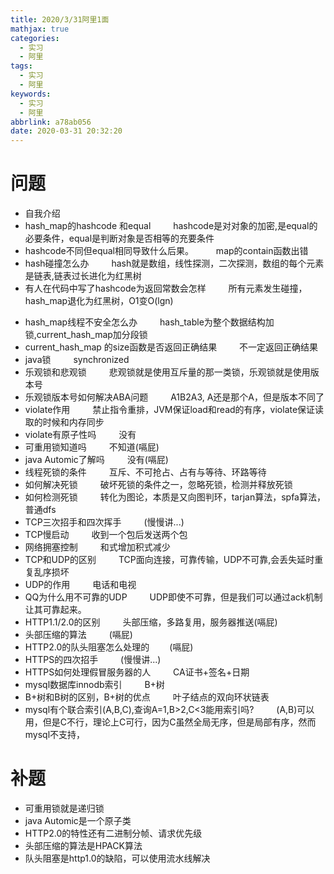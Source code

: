 ```yaml
---
title: 2020/3/31阿里1面
mathjax: true
categories:
  - 实习
  - 阿里
tags:
  - 实习
  - 阿里
keywords:
  - 实习
  - 阿里
abbrlink: a78ab056
date: 2020-03-31 20:32:20
---
```


# 问题
- 自我介绍
- hash_map的hashcode 和equal
&emsp;&emsp; hashcode是对对象的加密,是equal的必要条件，equal是判断对象是否相等的充要条件
- hashcode不同但equal相同导致什么后果。
&emsp;&emsp; map的contain函数出错
- hash碰撞怎么办
&emsp;&emsp; hash就是数组，线性探测，二次探测，数组的每个元素是链表,链表过长进化为红黑树
- 有人在代码中写了hashcode为返回常数会怎样
&emsp;&emsp; 所有元素发生碰撞，hash_map退化为红黑树，O1变O(lgn)
<!---more-->
- hash_map线程不安全怎么办
&emsp;&emsp; hash_table为整个数据结构加锁,current_hash_map加分段锁
- current_hash_map 的size函数是否返回正确结果
&emsp;&emsp; 不一定返回正确结果
- java锁
&emsp;&emsp; synchronized
- 乐观锁和悲观锁
&emsp;&emsp; 悲观锁就是使用互斥量的那一类锁，乐观锁就是使用版本号
- 乐观锁版本号如何解决ABA问题
&emsp;&emsp; A1B2A3, A还是那个A，但是版本不同了
- violate作用
&emsp;&emsp; 禁止指令重排，JVM保证load和read的有序，violate保证读取的时候和内存同步
- violate有原子性吗
&emsp;&emsp; 没有
- 可重用锁知道吗
&emsp;&emsp; 不知道(嗝屁)
- java Automic了解吗
&emsp;&emsp; 没有(嗝屁)
- 线程死锁的条件
&emsp;&emsp; 互斥、不可抢占、占有与等待、环路等待
- 如何解决死锁
&emsp;&emsp; 破坏死锁的条件之一，忽略死锁，检测并释放死锁
- 如何检测死锁
&emsp;&emsp; 转化为图论，本质是又向图判环，tarjan算法，spfa算法，普通dfs
- TCP三次招手和四次挥手
&emsp;&emsp; (慢慢讲...)
- TCP慢启动
&emsp;&emsp; 收到一个包后发送两个包
- 网络拥塞控制
&emsp;&emsp; 和式增加积式减少
- TCP和UDP的区别
&emsp;&emsp; TCP面向连接，可靠传输，UDP不可靠,会丢失延时重复乱序损坏
- UDP的作用
&emsp;&emsp; 电话和电视
- QQ为什么用不可靠的UDP
&emsp;&emsp; UDP即使不可靠，但是我们可以通过ack机制让其可靠起来。
- HTTP1.1/2.0的区别
&emsp;&emsp; 头部压缩，多路复用，服务器推送(嗝屁)
- 头部压缩的算法
&emsp;&emsp; (嗝屁)
- HTTP2.0的队头阻塞怎么处理的
&emsp;&emsp;(嗝屁)
- HTTPS的四次招手
&emsp;&emsp; (慢慢讲...)
- HTTPS如何处理假冒服务器的人
&emsp;&emsp; CA证书+签名+日期
- mysql数据库innodb索引
&emsp;&emsp; B+树
- B+树和B树的区别，B+树的优点
&emsp;&emsp; 叶子结点的双向环状链表
- mysql有个联合索引(A,B,C),查询A=1,B&gt;2,C&lt;3能用索引吗?
&emsp;&emsp; (A,B)可以用，但是C不行，理论上C可行，因为C虽然全局无序，但是局部有序，然而mysql不支持，

# 补题
- 可重用锁就是递归锁
- java Automic是一个原子类
- HTTP2.0的特性还有二进制分帧、请求优先级
- 头部压缩的算法是HPACK算法
- 队头阻塞是http1.0的缺陷，可以使用流水线解决
